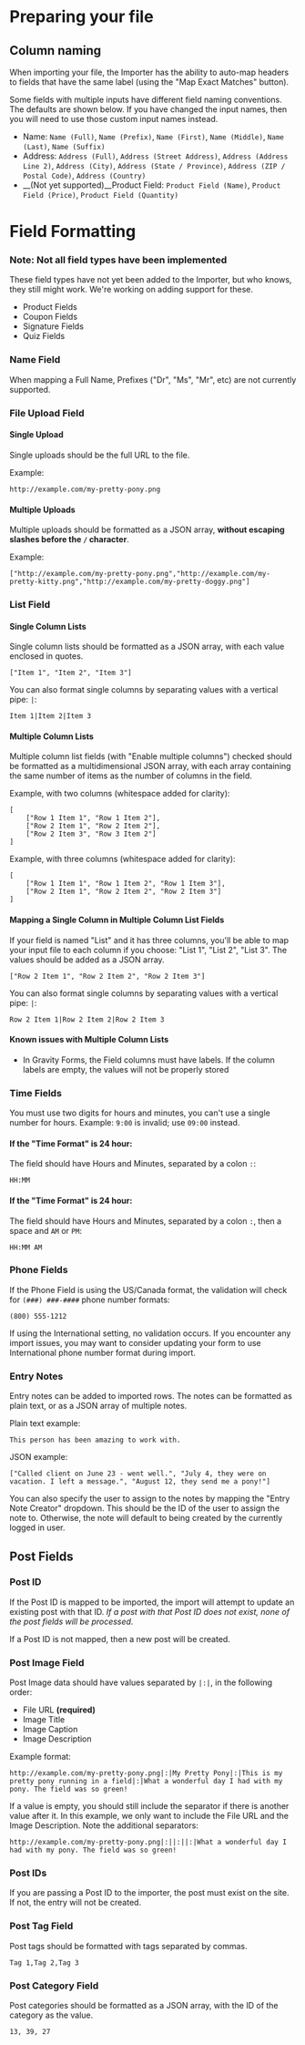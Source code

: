 # Preparing your file

## Column naming

When importing your file, the Importer has the ability to auto-map headers to fields that have the same label (using the "Map Exact Matches" button). 

Some fields with multiple inputs have different field naming conventions. The defaults are shown below. If you have changed the input names, then you will need to use those custom input names instead.

* Name: `Name (Full)`, `Name (Prefix)`, `Name (First)`, `Name (Middle)`, `Name (Last)`, `Name (Suffix)`
* Address: `Address (Full)`, `Address (Street Address)`, `Address (Address Line 2)`, `Address (City)`, `Address (State / Province)`, `Address (ZIP / Postal Code)`, `Address (Country)`
* __(Not yet supported)__Product Field: `Product Field (Name)`, `Product Field (Price)`, `Product Field (Quantity)`

# Field Formatting

### Note: Not all field types have been implemented

These field types have not yet been added to the Importer, but who knows, they still might work. We're working on adding support for these.

* Product Fields
* Coupon Fields
* Signature Fields
* Quiz Fields

### Name Field

When mapping a Full Name, Prefixes ("Dr", "Ms", "Mr", etc) are not currently supported.

### File Upload Field

#### Single Upload

Single uploads should be the full URL to the file. 

Example:

```
http://example.com/my-pretty-pony.png
```

#### Multiple Uploads

Multiple uploads should be formatted as a JSON array, **without escaping slashes before the `/` character**.
  
Example:

```
["http://example.com/my-pretty-pony.png","http://example.com/my-pretty-kitty.png","http://example.com/my-pretty-doggy.png"]
```

### List Field

#### Single Column Lists

Single column lists should be formatted as a JSON array, with each value enclosed in quotes.

```
["Item 1", "Item 2", "Item 3"]
```

You can also format single columns by separating values with a vertical pipe: `|`:

```
Item 1|Item 2|Item 3
```

#### Multiple Column Lists

Multiple column list fields (with "Enable multiple columns") checked should be formatted as a multidimensional JSON array, with each array containing the same number of items as the number of columns in the field.

Example, with two columns (whitespace added for clarity):

```
[
    ["Row 1 Item 1", "Row 1 Item 2"],
    ["Row 2 Item 1", "Row 2 Item 2"],
    ["Row 2 Item 3", "Row 3 Item 2"]
]
```

Example, with three columns (whitespace added for clarity):

```
[
    ["Row 1 Item 1", "Row 1 Item 2", "Row 1 Item 3"],
    ["Row 2 Item 1", "Row 2 Item 2", "Row 2 Item 3"]
]
```

#### Mapping a Single Column in Multiple Column List Fields

If your field is named "List" and it has three columns, you'll be able to map your input file to each column if you choose: "List 1", "List 2", "List 3". The values should be added as a JSON array.

```
["Row 2 Item 1", "Row 2 Item 2", "Row 2 Item 3"]
```

You can also format single columns by separating values with a vertical pipe: `|`:

```
Row 2 Item 1|Row 2 Item 2|Row 2 Item 3
```

#### Known issues with Multiple Column Lists

* In Gravity Forms, the Field columns must have labels. If the column labels are empty, the values will not be properly stored


### Time Fields

You must use two digits for hours and minutes, you can't use a single number for hours. Example: `9:00` is invalid; use `09:00` instead.

#### If the "Time Format" is 24 hour:

The field should have Hours and Minutes, separated by a colon `:`:
```
HH:MM
```

#### If the "Time Format" is 24 hour:

The field should have Hours and Minutes, separated by a colon `:`, then a space and `AM` or `PM`:

```
HH:MM AM
```

### Phone Fields

If the Phone Field is using the US/Canada format, the validation will check for `(###) ###-####` phone number formats:

```
(800) 555-1212
```

If using the International setting, no validation occurs. If you encounter any import issues, you may want to consider updating your form to use International phone number format during import.

### Entry Notes

Entry notes can be added to imported rows. The notes can be formatted as plain text, or as a JSON array of multiple notes.

Plain text example:
```
This person has been amazing to work with.
```

JSON example:

```
["Called client on June 23 - went well.", "July 4, they were on vacation. I left a message.", "August 12, they send me a pony!"]
```

You can also specify the user to assign to the notes by mapping the "Entry Note Creator" dropdown. This should be the ID of the user to assign the note to. Otherwise, the note will default to being created by the currently logged in user.

## Post Fields

### Post ID
If the Post ID is mapped to be imported, the import will attempt to update an existing post with that ID. *If a post with that Post ID does not exist, none of the post fields will be processed.*
 
If a Post ID is not mapped, then a new post will be created.

### Post Image Field

Post Image data should have values separated by `|:|`, in the following order:

* File URL **(required)**
* Image Title
* Image Caption
* Image Description
  
Example format:

```
http://example.com/my-pretty-pony.png|:|My Pretty Pony|:|This is my pretty pony running in a field|:|What a wonderful day I had with my pony. The field was so green!
```

If a value is empty, you should still include the separator if there is another value after it. In this example, we only want to include the File URL and the Image Description. Note the additional separators:

```
http://example.com/my-pretty-pony.png|:||:||:|What a wonderful day I had with my pony. The field was so green!
```

### Post IDs

If you are passing a Post ID to the importer, the post must exist on the site. If not, the entry will not be created.

### Post Tag Field

Post tags should be formatted with tags separated by commas.

```
Tag 1,Tag 2,Tag 3
```

### Post Category Field

Post categories should be formatted as a JSON array, with the ID of the category as the value.

```
13, 39, 27
```